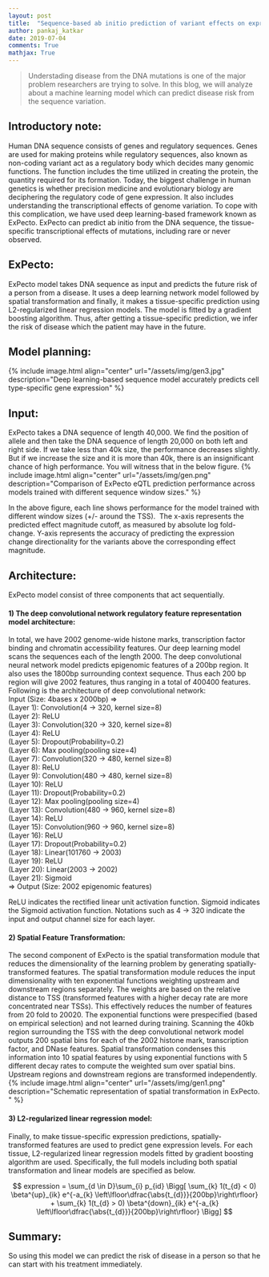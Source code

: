 ```yaml
---
layout: post
title:  "Sequence-based ab initio prediction of variant effects on expression and disease risk using ExPecto"
author: pankaj_katkar
date: 2019-07-04
comments: True
mathjax: True
---
```

>Understading disease from the DNA mutations is one of the major problem researchers are trying to solve. In this blog, we will analyze about a machine learning model which can predict disease risk from the sequence variation.

<h2>Introductory note:</h2>
Human DNA sequence consists of genes and regulatory sequences. Genes are used for making proteins while regulatory sequences, also known as non-coding variant act as a regulatory body which decides many genomic functions. The function includes the time utilized in creating the protein, the quantity required for its formation. Today, the biggest challenge in human genetics is whether precision medicine and evolutionary biology are deciphering the regulatory code of gene expression. It also includes understanding the transcriptional effects of genome variation. To cope with this complication, we have used deep learning-based framework known as ExPecto. ExPecto can predict ab initio from the DNA sequence, the tissue-specific transcriptional effects of mutations, including rare or never observed.

<h2>ExPecto:</h2>
ExPecto model takes DNA sequence as input and predicts the future risk of a person from a disease. It uses a deep learning network model followed by spatial transformation and finally, it makes a tissue-specific prediction using L2-regularized linear regression models. The model is fitted by a gradient boosting algorithm. Thus, after getting a tissue-specific prediction, we infer the risk of disease which the patient may have in the future.

<h2>Model planning:</h2>
{% include image.html align="center" url="/assets/img/gen3.jpg" description="Deep learning-based sequence model accurately predicts cell type-specific gene expression" %}

<h2>Input:</h2>
ExPecto takes a DNA sequence of length 40,000. We find the position of allele and then take the DNA sequence of length 20,000 on both left and right side. If we take less than 40k size, the performance decreases slightly. But if we increase the size and it is more than 40k, there is an insignificant chance of high performance. You will witness that in the below figure.  
{% include image.html align="center" url="/assets/img/gen.png" description="Comparison of ExPecto eQTL prediction performance across models trained with different sequence window sizes." %}

In the above figure, each line shows performance for the model trained with different window sizes (+/- around the TSS).  The x-axis represents the predicted effect magnitude cutoff, as measured by absolute log fold-change. Y-axis represents the accuracy of predicting the expression change directionality for the variants above the corresponding effect magnitude.

<h2>Architecture:</h2>
ExPecto model consist of three components that act sequentially.<br/>

<h4>1) The deep convolutional network regulatory feature representation model architecture:</h4>
In total, we have 2002 genome-wide histone marks, transcription factor binding and chromatin accessibility features. Our deep learning model scans the sequences each of the length 2000. The deep convolutional neural network model predicts epigenomic features of a 200bp region. It also uses the 1800bp surrounding context sequence. Thus each 200 bp region will give 2002 features, thus ranging in a total of  400400 features.
Following is the architecture of deep convolutional network:<br/>
Input (Size: 4bases x 2000bp) =><br/>
    (Layer 1): Convolution(4 -> 320, kernel size=8)<br/>
    (Layer 2): ReLU<br/>
    (Layer 3): Convolution(320 -> 320, kernel size=8)<br/>
    (Layer 4): ReLU<br/>
    (Layer 5): Dropout(Probability=0.2)<br/>
    (Layer 6): Max pooling(pooling size=4)<br/>
    (Layer 7): Convolution(320 -> 480, kernel size=8)<br/>
    (Layer 8): ReLU<br/>
    (Layer 9): Convolution(480 -> 480, kernel size=8)<br/>
    (Layer 10): ReLU<br/>
    (Layer 11): Dropout(Probability=0.2)<br/>
    (Layer 12): Max pooling(pooling size=4)<br/>
    (Layer 13): Convolution(480 -> 960, kernel size=8)<br/>
    (Layer 14): ReLU<br/>
    (Layer 15): Convolution(960 -> 960, kernel size=8)<br/>
    (Layer 16): ReLU<br/>
    (Layer 17): Dropout(Probability=0.2)<br/>
    (Layer 18): Linear(101760 -> 2003)<br/>
    (Layer 19): ReLU<br/>
    (Layer 20): Linear(2003 -> 2002)<br/>
    (Layer 21): Sigmoid<br/>
    => Output (Size: 2002 epigenomic features)<br/>

ReLU indicates the rectified linear unit activation function. Sigmoid indicates the Sigmoid activation function.  Notations such as 4 -> 320 indicate the input and output channel size for each layer.

<h4> 2) Spatial Feature Transformation: </h4> 
The second component of ExPecto is the spatial transformation module that reduces the dimensionality of the learning problem by generating spatially-transformed features. The spatial transformation module reduces the input dimensionality with ten exponential functions weighting upstream and downstream regions separately. The weights are based on the relative distance to TSS (transformed features with a higher decay rate are more concentrated near TSSs). This effectively reduces the number of features from 20 fold to 20020. The exponential functions were prespecified (based on empirical selection) and not learned during training.
Scanning the 40kb region surrounding the TSS with the deep convolutional network model outputs 200 spatial bins for each of the 2002 histone mark, transcription factor, and DNase features. Spatial transformation condenses this information into 10 spatial features by using exponential functions with 5 different decay rates to compute the weighted sum over spatial bins. Upstream regions and downstream regions are transformed independently.
{% include image.html align="center" url="/assets/img/gen1.png" description="Schematic representation of spatial transformation in ExPecto. " %}


<h4> 3) L2-regularized linear regression model: </h4>
Finally, to make tissue-specific expression predictions, spatially-transformed features are used to predict gene expression levels. For each tissue, L2-regularized linear regression models fitted by gradient boosting algorithm are used. Specifically, the full models including both spatial transformation and linear models are specified as below.

$$ expression = \sum_{d \in D}\sum_{i} p_{id}  \Bigg[ \sum_{k} 1(t_{d} < 0) \beta^{up}_{ik} e^{-a_{k} \left\lfloor\dfrac{\abs{t_{d}}}{200bp}\right\rfloor} + \sum_{k} 1(t_{d} > 0) \beta^{down}_{ik} e^{-a_{k} \left\lfloor\dfrac{\abs{t_{d}}}{200bp}\right\rfloor} \Bigg] $$


<h2>Summary:</h2>
So using this model we can predict the risk of disease in a person so that he can start with his treatment immediately.
